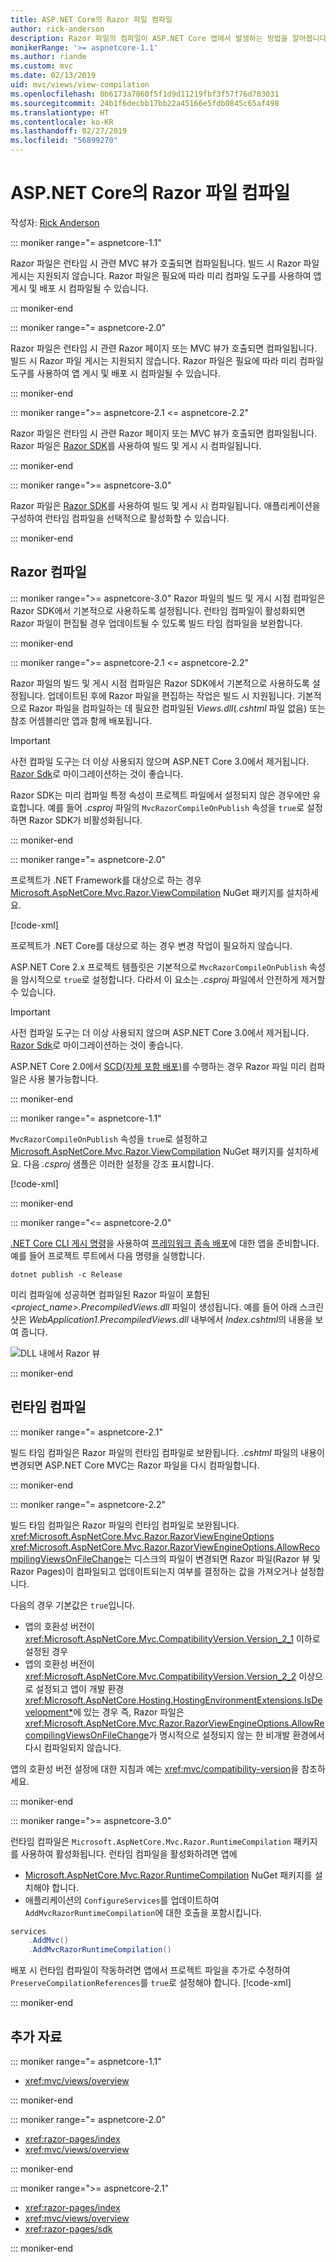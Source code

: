 ```yaml
---
title: ASP.NET Core의 Razor 파일 컴파일
author: rick-anderson
description: Razor 파일의 컴파일이 ASP.NET Core 앱에서 발생하는 방법을 알아봅니다.
monikerRange: '>= aspnetcore-1.1'
ms.author: riande
ms.custom: mvc
ms.date: 02/13/2019
uid: mvc/views/view-compilation
ms.openlocfilehash: 0b6173a7860f5f1d9d11219fbf3f57f76d703031
ms.sourcegitcommit: 24b1f6decbb17bb22a45166e5fdb0845c65af498
ms.translationtype: HT
ms.contentlocale: ko-KR
ms.lasthandoff: 02/27/2019
ms.locfileid: "56899270"
---
```

# <a name="razor-file-compilation-in-aspnet-core"></a>ASP.NET Core의 Razor 파일 컴파일

작성자: [Rick Anderson](https://twitter.com/RickAndMSFT)

::: moniker range="= aspnetcore-1.1"

Razor 파일은 런타임 시 관련 MVC 뷰가 호출되면 컴파일됩니다. 빌드 시 Razor 파일 게시는 지원되지 않습니다. Razor 파일은 필요에 따라 미리 컴파일 도구를 사용하여 앱 게시 및 배포 시 컴파일될 수 있습니다.

::: moniker-end

::: moniker range="= aspnetcore-2.0"

Razor 파일은 런타임 시 관련 Razor 페이지 또는 MVC 뷰가 호출되면 컴파일됩니다. 빌드 시 Razor 파일 게시는 지원되지 않습니다. Razor 파일은 필요에 따라 미리 컴파일 도구를 사용하여 앱 게시 및 배포 시 컴파일될 수 있습니다.

::: moniker-end

::: moniker range=">= aspnetcore-2.1 <= aspnetcore-2.2"

Razor 파일은 런타임 시 관련 Razor 페이지 또는 MVC 뷰가 호출되면 컴파일됩니다. Razor 파일은 [Razor SDK](xref:razor-pages/sdk)를 사용하여 빌드 및 게시 시 컴파일됩니다.

::: moniker-end

::: moniker range=">= aspnetcore-3.0"

Razor 파일은 [Razor SDK](xref:razor-pages/sdk)를 사용하여 빌드 및 게시 시 컴파일됩니다. 애플리케이션을 구성하여 런타임 컴파일을 선택적으로 활성화할 수 있습니다.

::: moniker-end

## <a name="razor-compilation"></a>Razor 컴파일

::: moniker range=">= aspnetcore-3.0"
Razor 파일의 빌드 및 게시 시점 컴파일은 Razor SDK에서 기본적으로 사용하도록 설정됩니다. 런타임 컴파일이 활성화되면 Razor 파일이 편집될 경우 업데이트될 수 있도록 빌드 타임 컴파일을 보완합니다.

::: moniker-end

::: moniker range=">= aspnetcore-2.1 <= aspnetcore-2.2"

Razor 파일의 빌드 및 게시 시점 컴파일은 Razor SDK에서 기본적으로 사용하도록 설정됩니다. 업데이트된 후에 Razor 파일을 편집하는 작업은 빌드 시 지원됩니다. 기본적으로 Razor 파일을 컴파일하는 데 필요한 컴파일된 *Views.dll*(*.cshtml* 파일 없음) 또는 참조 어셈블리만 앱과 함께 배포됩니다.

> [!IMPORTANT]
> 사전 컴파일 도구는 더 이상 사용되지 않으며 ASP.NET Core 3.0에서 제거됩니다. [Razor Sdk](xref:razor-pages/sdk)로 마이그레이션하는 것이 좋습니다.
>
> Razor SDK는 미리 컴파일 특정 속성이 프로젝트 파일에서 설정되지 않은 경우에만 유효합니다. 예를 들어 *.csproj* 파일의 `MvcRazorCompileOnPublish` 속성을 `true`로 설정하면 Razor SDK가 비활성화됩니다.

::: moniker-end

::: moniker range="= aspnetcore-2.0"

프로젝트가 .NET Framework를 대상으로 하는 경우 [Microsoft.AspNetCore.Mvc.Razor.ViewCompilation](https://www.nuget.org/packages/Microsoft.AspNetCore.Mvc.Razor.ViewCompilation/) NuGet 패키지를 설치하세요.

[!code-xml[](view-compilation/sample/DotNetFrameworkProject.csproj?name=snippet_ViewCompilationPackage)]

프로젝트가 .NET Core를 대상으로 하는 경우 변경 작업이 필요하지 않습니다.

ASP.NET Core 2.x 프로젝트 템플릿은 기본적으로 `MvcRazorCompileOnPublish` 속성을 암시적으로 `true`로 설정합니다. 다라서 이 요소는 *.csproj* 파일에서 안전하게 제거할 수 있습니다.

> [!IMPORTANT]
> 사전 컴파일 도구는 더 이상 사용되지 않으며 ASP.NET Core 3.0에서 제거됩니다. [Razor Sdk](xref:razor-pages/sdk)로 마이그레이션하는 것이 좋습니다.
>
> ASP.NET Core 2.0에서 [SCD(자체 포함 배포)](/dotnet/core/deploying/#self-contained-deployments-scd)를 수행하는 경우 Razor 파일 미리 컴파일은 사용 불가능합니다.

::: moniker-end

::: moniker range="= aspnetcore-1.1"

`MvcRazorCompileOnPublish` 속성을 `true`로 설정하고 [Microsoft.AspNetCore.Mvc.Razor.ViewCompilation](https://www.nuget.org/packages/Microsoft.AspNetCore.Mvc.Razor.ViewCompilation/) NuGet 패키지를 설치하세요. 다음 *.csproj* 샘플은 이러한 설정을 강조 표시합니다.

[!code-xml[](view-compilation/sample/MvcRazorCompileOnPublish.csproj?highlight=4,10)]

::: moniker-end

::: moniker range="<= aspnetcore-2.0"

[.NET Core CLI 게시 명령](/dotnet/core/tools/dotnet-publish)을 사용하여 [프레임워크 종속 배포](/dotnet/core/deploying/#framework-dependent-deployments-fdd)에 대한 앱을 준비합니다. 예를 들어 프로젝트 루트에서 다음 명령을 실행합니다.

```console
dotnet publish -c Release
```

미리 컴파일에 성공하면 컴파일된 Razor 파일이 포함된 *<project_name>.PrecompiledViews.dll* 파일이 생성됩니다. 예를 들어 아래 스크린샷은 *WebApplication1.PrecompiledViews.dll* 내부에서 *Index.cshtml*의 내용을 보여 줍니다.

![DLL 내에서 Razor 뷰](view-compilation/_static/razor-views-in-dll.png)

::: moniker-end

## <a name="runtime-compilation"></a>런타임 컴파일

::: moniker range="= aspnetcore-2.1"

빌드 타임 컴파일은 Razor 파일의 런타임 컴파일로 보완됩니다. *.cshtml* 파일의 내용이 변경되면 ASP.NET Core MVC는 Razor 파일을 다시 컴파일합니다.

::: moniker-end

::: moniker range="= aspnetcore-2.2"

빌드 타임 컴파일은 Razor 파일의 런타임 컴파일로 보완됩니다. <xref:Microsoft.AspNetCore.Mvc.Razor.RazorViewEngineOptions> <xref:Microsoft.AspNetCore.Mvc.Razor.RazorViewEngineOptions.AllowRecompilingViewsOnFileChange>는 디스크의 파일이 변경되면 Razor 파일(Razor 뷰 및 Razor Pages)이 컴파일되고 업데이트되는지 여부를 결정하는 값을 가져오거나 설정합니다.

다음의 경우 기본값은 `true`입니다.

* 앱의 호환성 버전이 <xref:Microsoft.AspNetCore.Mvc.CompatibilityVersion.Version_2_1> 이하로 설정된 경우
* 앱의 호환성 버전이 <xref:Microsoft.AspNetCore.Mvc.CompatibilityVersion.Version_2_2> 이상으로 설정되고 앱이 개발 환경 <xref:Microsoft.AspNetCore.Hosting.HostingEnvironmentExtensions.IsDevelopment*>에 있는 경우 즉, Razor 파일은 <xref:Microsoft.AspNetCore.Mvc.Razor.RazorViewEngineOptions.AllowRecompilingViewsOnFileChange>가 명시적으로 설정되지 않는 한 비개발 환경에서 다시 컴파일되지 않습니다.

앱의 호환성 버전 설정에 대한 지침과 예는 <xref:mvc/compatibility-version>을 참조하세요.

::: moniker-end

::: moniker range=">= aspnetcore-3.0"

런타임 컴파일은 `Microsoft.AspNetCore.Mvc.Razor.RuntimeCompilation` 패키지를 사용하여 활성화됩니다. 런타임 컴파일을 활성화하려면 앱에

* [Microsoft.AspNetCore.Mvc.Razor.RuntimeCompilation](https://www.nuget.org/packages/Microsoft.AspNetCore.Mvc.Razor.RuntimeCompilation/) NuGet 패키지를 설치해야 합니다.
* 애플리케이션의 `ConfigureServices`를 업데이트하여 `AddMvcRazorRuntimeCompilation`에 대한 호출을 포함시킵니다.

```csharp
services
    .AddMvc()
    .AddMvcRazorRuntimeCompilation()
```

배포 시 런타임 컴파일이 작동하려면 앱에서 프로젝트 파일을 추가로 수정하여 `PreserveCompilationReferences`를 `true`로 설정해야 합니다.
[!code-xml[](view-compilation/sample/RuntimeCompilation.csproj?highlight=3)]

::: moniker-end

## <a name="additional-resources"></a>추가 자료

::: moniker range="= aspnetcore-1.1"

* <xref:mvc/views/overview>

::: moniker-end

::: moniker range="= aspnetcore-2.0"

* <xref:razor-pages/index>
* <xref:mvc/views/overview>

::: moniker-end

::: moniker range=">= aspnetcore-2.1"

* <xref:razor-pages/index>
* <xref:mvc/views/overview>
* <xref:razor-pages/sdk>

::: moniker-end
